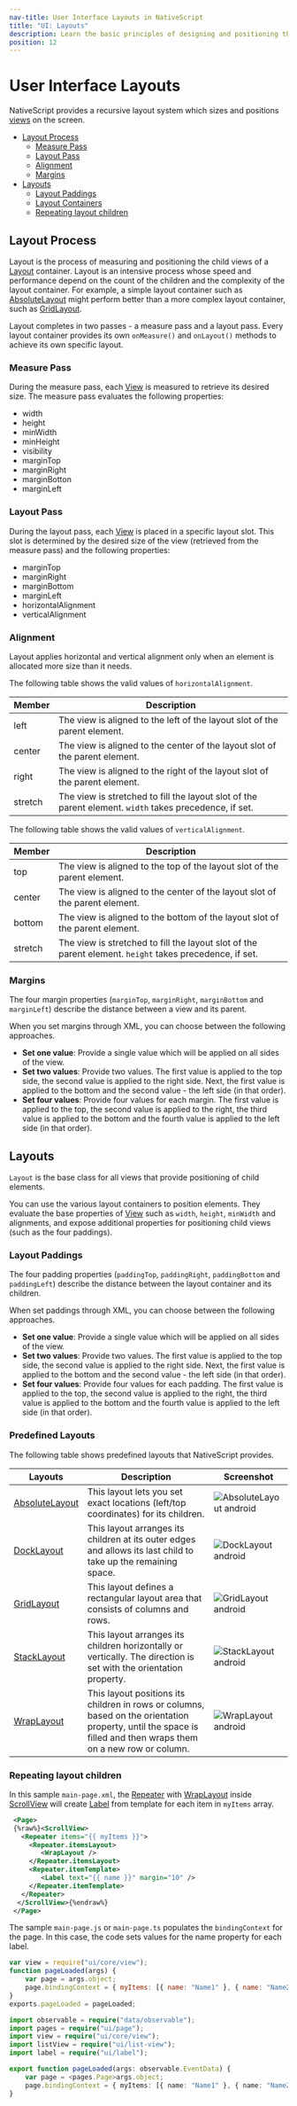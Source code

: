 ```yaml
---
nav-title: User Interface Layouts in NativeScript
title: "UI: Layouts"
description: Learn the basic principles of designing and positioning the UI elements inside your apps.
position: 12
---
```


# User Interface Layouts

NativeScript provides a recursive layout system which sizes and positions [views][views] on the screen.

* [Layout Process](#layout-process)
	* [Measure Pass](#measure-pass)
	* [Layout Pass](#layout-pass)
	* [Alignment](#alignment)
	* [Margins](#margins)
* [Layouts](#layouts)
	* [Layout Paddings](#layout-paddings)
	* [Layout Containers](#layout-containers)
	* [Repeating layout children](#repeating-layout-children)

## Layout Process

Layout is the process of measuring and positioning the child views of a [Layout][Layout] container. Layout is an intensive process whose speed and performance depend on the count of the children and the complexity of the layout container. For example, a simple layout container such as [AbsoluteLayout][AbsoluteLayout] might perform better than a more complex layout container, such as [GridLayout][GridLayout].

Layout completes in two passes - a measure pass and a layout pass. Every layout container provides its own `onMeasure()` and `onLayout()` methods to achieve its own specific layout.

### Measure Pass

During the measure pass, each [View][View] is measured to retrieve its desired size. The measure pass evaluates the following properties:

* width
* height
* minWidth
* minHeight
* visibility
* marginTop
* marginRight
* marginBotton
* marginLeft

### Layout Pass

During the layout pass, each [View][View] is placed in a specific layout slot. This slot is determined by the desired size of the view (retrieved from the measure pass) and the following properties:

- marginTop
- marginRight
- marginBottom
- marginLeft
- horizontalAlignment
- verticalAlignment

### Alignment

Layout applies horizontal and vertical alignment only when an element is allocated more size than it needs.

The following table shows the valid values of `horizontalAlignment`.

| Member  | Description   |
| ------- | ------------- |
| left    | The view is aligned to the left of the layout slot of the parent element. |
| center  | The view is aligned to the center of the layout slot of the parent element. |
| right   | The view is aligned to the right of the layout slot of the parent element. |
| stretch | The view is stretched to fill the layout slot of the parent element. `width` takes precedence, if set. |

The following table shows the valid values of `verticalAlignment`.

| Member  | Description |
| ------- | ----------- |
| top     | The view is aligned to the top of the layout slot of the parent element. |
| center  | The view is aligned to the center of the layout slot of the parent element. |
| bottom  | The view is aligned to the bottom of the layout slot of the parent element. |
| stretch | The view is stretched to fill the layout slot of the parent element. `height` takes precedence, if set. |

### Margins

The four margin properties (`marginTop`, `marginRight`, `marginBottom` and `marginLeft`) describe the distance between a view and its parent.

When you set margins through XML, you can choose between the following approaches.

* **Set one value**: Provide a single value which will be applied on all sides of the view.
* **Set two values**: Provide two values. The first value is applied to the top side, the second value is applied to the right side. Next, the first value is applied to the bottom and the second value - the left side (in that order).
* **Set four values**: Provide four values for each margin. The first value is applied to the top, the second value is applied to the right, the third value is applied to the bottom and the fourth value is applied to the left side (in that order).

## Layouts

`Layout` is the base class for all views that provide positioning of child elements.

You can use the various layout containers to position elements. They evaluate the base properties of [View][View] such as `width`, `height`, `minWidth` and alignments, and expose additional properties for positioning child views (such as the four paddings).

### Layout Paddings

The four padding properties (`paddingTop`, `paddingRight`, `paddingBottom` and `paddingLeft`) describe the distance between the layout container and its children.

When set paddings through XML, you can choose between the following approaches.

* **Set one value**: Provide a single value which will be applied on all sides of the view.
* **Set two values**: Provide two values. The first value is applied to the top side, the second value is applied to the right side. Next, the first value is applied to the bottom and the second value - the left side (in that order).
* **Set four values**: Provide four values for each padding. The first value is applied to the top, the second value is applied to the right, the third value is applied to the bottom and the fourth value is applied to the left side (in that order).

### Predefined Layouts

The following table shows predefined layouts that NativeScript provides.

| Layouts  | Description  | Screenshot |
| -------- | ------------ | ---------- |
| [AbsoluteLayout][AbsoluteLayout] | This layout lets you set exact locations (left/top coordinates) for its children. | ![AbsoluteLayout android](http://docs.nativescript.org/img/gallery/android/absoluteLayoutPage.png "AbsoluteLayout android")|
| [DockLayout][DockLayout] | This layout arranges its children at its outer edges and allows its last child to take up the remaining space. | ![DockLayout android](http://docs.nativescript.org/img/gallery/android/dockLayoutPage.png "DockLayout android")|
| [GridLayout][GridLayout] | This layout defines a rectangular layout area that consists of columns and rows. | ![GridLayout android](http://docs.nativescript.org/img/gallery/android/gridLayoutPage.png "GridLayout android")|
| [StackLayout][StackLayout] | This layout arranges its children horizontally or vertically. The direction is set with the orientation property. | ![StackLayout android](http://docs.nativescript.org/img/gallery/android/stackLayoutPage.png "StackLayout android")|
| [WrapLayout][WrapLayout] | This layout positions its children in rows or columns, based on the orientation property, until the space is filled and then wraps them on a new row or column. | ![WrapLayout android](http://docs.nativescript.org/img/gallery/android/wrapLayoutPage.png "WrapLayout android")|

### Repeating layout children

In this sample `main-page.xml`, the [Repeater](./ApiReference/ui/repeater/HOW-TO.md) with [WrapLayout](./ApiReference/ui/layouts/wrap-layout/HOW-TO.md) inside [ScrollView](./ApiReference/ui/scroll-view/HOW-TO.md) will create [Label](./ApiReference/ui/label/HOW-TO.md) from template for each item in `myItems` array.

```XML
 <Page>
 {%raw%}<ScrollView>
   <Repeater items="{{ myItems }}">
     <Repeater.itemsLayout>
        <WrapLayout />
     </Repeater.itemsLayout>
     <Repeater.itemTemplate>
        <Label text="{{ name }}" margin="10" />
     </Repeater.itemTemplate>
   </Repeater>
  </ScrollView>{%endraw%}
 </Page>
```

The sample `main-page.js` or `main-page.ts` populates the `bindingContext` for the page. In this case, the code sets values for the name property for each label.

```JavaScript
var view = require("ui/core/view");
function pageLoaded(args) {
    var page = args.object;
    page.bindingContext = { myItems: [{ name: "Name1" }, { name: "Name2" }, { name: "Name3" }] };
}
exports.pageLoaded = pageLoaded;
```
```TypeScript
import observable = require("data/observable");
import pages = require("ui/page");
import view = require("ui/core/view");
import listView = require("ui/list-view");
import label = require("ui/label");

export function pageLoaded(args: observable.EventData) {
    var page = <pages.Page>args.object;
    page.bindingContext = { myItems: [{ name: "Name1" }, { name: "Name2" }, { name: "Name3" }] };
}
```

[views]: ui-views.md
[View]: ./ApiReference/ui/core/view/View.md
[Layout]: ./ApiReference/ui/layouts/layout/Layout.md
[AbsoluteLayout]: ./ApiReference/ui/layouts/absolute-layout/HOW-TO.md
[DockLayout]: ./ApiReference/ui/layouts/dock-layout/HOW-TO.md
[GridLayout]: ./ApiReference/ui/layouts/grid-layout/HOW-TO.md
[StackLayout]: ./ApiReference/ui/layouts/stack-layout/HOW-TO.md
[WrapLayout]: ./ApiReference/ui/layouts/wrap-layout/HOW-TO.md
